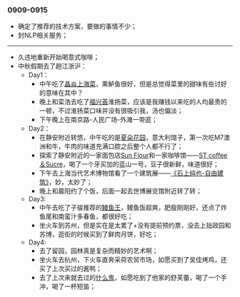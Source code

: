  ### 0909-0915
 - 确定了推荐的技术方案，要做的事情不少；
 - 封NLP相关服务；

 ---
 - 久违地重新开始喝意式咖啡；
 - 中秋假期去了趟江浙沪：
     - Day1：
         - 中午吃了[晶焱上海菜](http://www.dianping.com/shop/100944436)，熏鲈鱼很好，但是总觉得菜里的甜味有些讨好的意味在其中？
         - 晚上和栾浩去吃了[福兴荟](http://www.dianping.com/shop/100944436)淮扬菜，应该是我赚钱以来吃的人均最贵的一顿，不过淮扬菜口味并没有很吸引我，汤也偏淡；
         - 下午晚上在南京路-人民广场-外滩一带逛；
     - Day2：
         - 在静安附近转悠，中午吃的是[夏朵花园](http://www.dianping.com/shop/1926859)，意大利馆子，第一次吃M7澳洲和牛，牛肉的味道充满口腔之后整个人都不行了；
         - 探索了静安附近的一家面包店[Sun Flour](http://www.dianping.com/shop/5278796)和一家咖啡馆——[ST coffee＆Sucre](http://www.dianping.com/shop/114495181)，喝了一个牙买加的蓝山一号，豆子很新鲜，味道很好；
         - 下午去上海当代艺术博物馆看了一个建筑展——[《石上纯也-自由建筑》](https://www.douban.com/event/32342753/)，妙，太妙了；
         - 晚上和晨阳约了个饭，后面一起去世博展览馆附近转了转；
     - Day3:
         - 中午去吃了子骏推荐的[鳗鱼王](http://www.dianping.com/shop/126373545)，鳗鱼饭超爽，肥瘦刚刚好，还点了炸鱼尾和南蛮汁多春鱼，都很好吃；
         - 坐火车到苏州，但是实在是太累了+没有提前预约票，没去上拙政园和苏博，逛街的时候买到了鲜肉月饼，好吃；
     - Day4:
         - 去了留园，园林真是复杂而精妙的艺术啊；
         - 坐火车去杭州，下火车直奔采荷农贸市场，如愿买到了吴佳烤鸡，还买了上次买过的酱鸭；
         - 去了上次来就去过的[什么鬼](http://www.dianping.com/shop/24724507)，如愿吃到了他家的舒芙蕾，喝了一个手冲，喝了一杯短笛；
